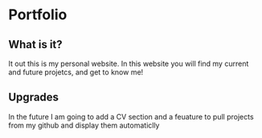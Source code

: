 <h1>Portfolio</h1>
<h2>What is it?</h2>
<p class="quick_info">It out this is my personal website. In this website you will find my current and future projetcs, and get to know me!</p>
<h2>Upgrades</h2>
<p class="upgrades">In the future I am going to add a CV section and a feuature to pull projects from my github and display them automaticlly</p>
<div class="summary" data-summary-type = "A webiste about me" data-image = https://wallpaperaccess.com/full/1267249.jpg></div>
